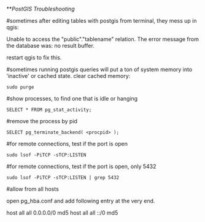 ***PostGIS Troubleshooting*

#sometimes after editing tables with postgis from terminal, they mess up in qgis:

Unable to access the "public"."tablename" relation.
            The error message from the database was:
            no result buffer.

restart qgis to fix this.

#sometimes running postgis queries will put a ton of system memory into 'inactive' or cached state. clear cached memory:

    sudo purge

#show processes, to find one that is idle or hanging

    SELECT * FROM pg_stat_activity;

#remove the process by pid

    SELECT pg_terminate_backend( <procpid> );

#for remote connections, test if the port is open

    sudo lsof -PiTCP -sTCP:LISTEN

#for remote connections, test if the port is open, only 5432

    sudo lsof -PiTCP -sTCP:LISTEN | grep 5432

#allow from all hosts

open pg_hba.conf and add following entry at the very end.

host    all             all              0.0.0.0/0                       md5
host    all             all              ::/0                            md5